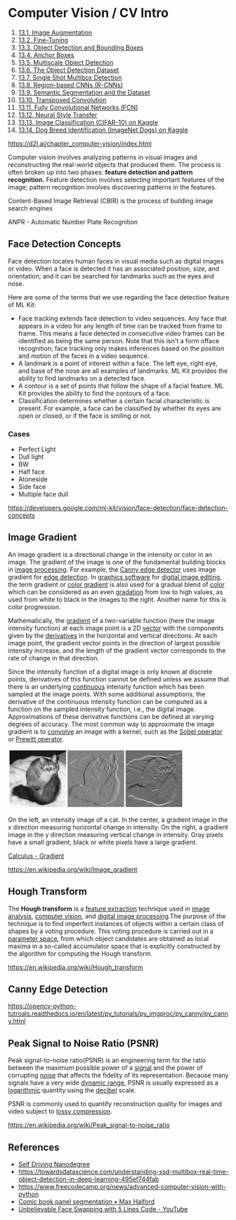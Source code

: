 # Computer Vision / CV Intro

1. [13.1. Image Augmentation](https://d2l.ai/chapter_computer-vision/image-augmentation.html)
2. [13.2. Fine-Tuning](https://d2l.ai/chapter_computer-vision/fine-tuning.html)
3. [13.3. Object Detection and Bounding Boxes](https://d2l.ai/chapter_computer-vision/bounding-box.html)
4. [13.4. Anchor Boxes](https://d2l.ai/chapter_computer-vision/anchor.html)
5. [13.5. Multiscale Object Detection](https://d2l.ai/chapter_computer-vision/multiscale-object-detection.html)
6. [13.6. The Object Detection Dataset](https://d2l.ai/chapter_computer-vision/object-detection-dataset.html)
7. [13.7. Single Shot Multibox Detection](https://d2l.ai/chapter_computer-vision/ssd.html)
8. [13.8. Region-based CNNs (R-CNNs)](https://d2l.ai/chapter_computer-vision/rcnn.html)
9. [13.9. Semantic Segmentation and the Dataset](https://d2l.ai/chapter_computer-vision/semantic-segmentation-and-dataset.html)
10. [13.10. Transposed Convolution](https://d2l.ai/chapter_computer-vision/transposed-conv.html)
11. [13.11. Fully Convolutional Networks (FCN)](https://d2l.ai/chapter_computer-vision/fcn.html)
12. [13.12. Neural Style Transfer](https://d2l.ai/chapter_computer-vision/neural-style.html)
13. [13.13. Image Classification (CIFAR-10) on Kaggle](https://d2l.ai/chapter_computer-vision/kaggle-cifar10.html)
14. [13.14. Dog Breed Identification (ImageNet Dogs) on Kaggle](https://d2l.ai/chapter_computer-vision/kaggle-dog.html)

https://d2l.ai/chapter_computer-vision/index.html

Computer vision involves analyzing patterns in visual images and reconstructing the real-world objects that produced them. The process is often broken up into two phases: **feature detection and pattern recognition.** Feature detection involves selecting important features of the image; pattern recognition involves discovering patterns in the features.

Content-Based Image Retrieval (CBIR) is the process of building image search engines

ANPR - Automatic Number Plate Recognition

## Face Detection Concepts

Face detection locates human faces in visual media such as digital images or video. When a face is detected it has an associated position, size, and orientation; and it can be searched for landmarks such as the eyes and nose.

Here are some of the terms that we use regarding the face detection feature of ML Kit:

- Face tracking extends face detection to video sequences. Any face that appears in a video for any length of time can be tracked from frame to frame. This means a face detected in consecutive video frames can be identified as being the same person. Note that this isn't a form offace recognition; face tracking only makes inferences based on the position and motion of the faces in a video sequence.
- A landmark is a point of interest within a face. The left eye, right eye, and base of the nose are all examples of landmarks. ML Kit provides the ability to find landmarks on a detected face.
- A contour is a set of points that follow the shape of a facial feature. ML Kit provides the ability to find the contours of a face.
- Classification determines whether a certain facial characteristic is present. For example, a face can be classified by whether its eyes are open or closed, or if the face is smiling or not.

### Cases

- Perfect Light
- Dull light
- BW
- Half face
- Atoneside
- Side face
- Multiple face dull

https://developers.google.com/ml-kit/vision/face-detection/face-detection-concepts

## Image Gradient

An image gradient is a directional change in the intensity or color in an image. The gradient of the image is one of the fundamental building blocks in [image processing](https://en.wikipedia.org/wiki/Image_processing). For example, the [Canny edge detector](https://en.wikipedia.org/wiki/Canny_edge_detector) uses image gradient for [edge detection](https://en.wikipedia.org/wiki/Edge_detection). In [graphics software](https://en.wikipedia.org/wiki/Graphics_software) for [digital image editing](https://en.wikipedia.org/wiki/Digital_image_editing), the term gradient or [color gradient](https://en.wikipedia.org/wiki/Color_gradient) is also used for a gradual blend of [color](https://en.wikipedia.org/wiki/Color) which can be considered as an even [gradation](https://en.wiktionary.org/wiki/gradation) from low to high values, as used from white to black in the images to the right. Another name for this is color progression.

Mathematically, the [gradient](https://en.wikipedia.org/wiki/Gradient) of a two-variable function (here the image intensity function) at each image point is a 2D [vector](https://en.wikipedia.org/wiki/Vector_(geometric)) with the components given by the [derivatives](https://en.wikipedia.org/wiki/Derivative) in the horizontal and vertical directions. At each image point, the gradient vector points in the direction of largest possible intensity increase, and the length of the gradient vector corresponds to the rate of change in that direction.

Since the intensity function of a digital image is only known at discrete points, derivatives of this function cannot be defined unless we assume that there is an underlying [continuous](https://en.wikipedia.org/wiki/Continuous_function) intensity function which has been sampled at the image points. With some additional assumptions, the derivative of the continuous intensity function can be computed as a function on the sampled intensity function, i.e., the digital image. Approximations of these derivative functions can be defined at varying degrees of accuracy. The most common way to approximate the image gradient is to [convolve](https://en.wikipedia.org/wiki/Convolution) an image with a kernel, such as the [Sobel operator](https://en.wikipedia.org/wiki/Sobel_operator) or [Prewitt operator](https://en.wikipedia.org/wiki/Prewitt_operator).

![image](../../media/Computer-Vision-CV-image1.jpg)

On the left, an intensity image of a cat. In the center, a gradient image in the x direction measuring horizontal change in intensity. On the right, a gradient image in the y direction measuring vertical change in intensity. Gray pixels have a small gradient; black or white pixels have a large gradient.

[Calculus - Gradient](mathematics/calculus/gradient.md)

https://en.wikipedia.org/wiki/Image_gradient

## Hough Transform

The **Hough transform** is a [feature extraction](https://en.wikipedia.org/wiki/Feature_extraction) technique used in [image analysis](https://en.wikipedia.org/wiki/Image_analysis), [computer vision](https://en.wikipedia.org/wiki/Computer_vision), and [digital image processing](https://en.wikipedia.org/wiki/Digital_image_processing).The purpose of the technique is to find imperfect instances of objects within a certain class of shapes by a voting procedure. This voting procedure is carried out in a [parameter space](https://en.wikipedia.org/wiki/Parameter_space), from which object candidates are obtained as local maxima in a so-called accumulator space that is explicitly constructed by the algorithm for computing the Hough transform.

https://en.wikipedia.org/wiki/Hough_transform

## Canny Edge Detection

https://opencv-python-tutroals.readthedocs.io/en/latest/py_tutorials/py_imgproc/py_canny/py_canny.html

## Peak Signal to Noise Ratio (PSNR)

Peak signal-to-noise ratio(PSNR) is an engineering term for the ratio between the maximum possible power of a [signal](https://en.wikipedia.org/wiki/Signal_(information_theory)) and the power of corrupting [noise](https://en.wikipedia.org/wiki/Noise) that affects the fidelity of its representation. Because many signals have a very wide [dynamic range](https://en.wikipedia.org/wiki/Dynamic_range), PSNR is usually expressed as a [logarithmic](https://en.wikipedia.org/wiki/Logarithm) quantity using the [decibel](https://en.wikipedia.org/wiki/Decibel) scale.

PSNR is commonly used to quantify reconstruction quality for images and video subject to [lossy compression](https://en.wikipedia.org/wiki/Lossy_compression).

https://en.wikipedia.org/wiki/Peak_signal-to-noise_ratio

## References

- [Self Driving Nanodegree](courses/self-driving-nanodegree.md)
- https://towardsdatascience.com/understanding-ssd-multibox-real-time-object-detection-in-deep-learning-495ef744fab
- https://www.freecodecamp.org/news/advanced-computer-vision-with-python
- [Comic book panel segmentation • Max Halford](https://maxhalford.github.io/blog/comic-book-panel-segmentation/)
- [Unbelievable Face Swapping with 5 Lines Code - YouTube](https://www.youtube.com/watch?v=a8vFMaH2aDw)
